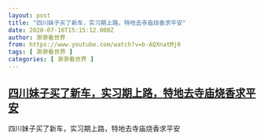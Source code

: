 ```yaml
---
layout: post
title: "四川妹子买了新车，实习期上路，特地去寺庙烧香求平安"
date: 2020-07-16T15:15:12.000Z
author: 渺渺看世界
from: https://www.youtube.com/watch?v=b-AQXnatMj0
tags: [ 渺渺看世界 ]
categories: [ 渺渺看世界 ]
---
```

<!--1594912512000-->
[四川妹子买了新车，实习期上路，特地去寺庙烧香求平安](https://www.youtube.com/watch?v=b-AQXnatMj0)
------

<div>
四川妹子买了新车，实习期上路，特地去寺庙烧香求平安
</div>
